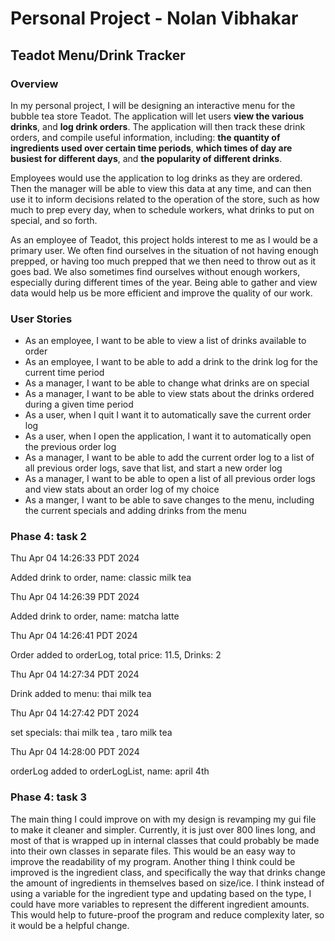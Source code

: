 # Personal Project - Nolan Vibhakar

## Teadot Menu/Drink Tracker

### Overview

In my personal project, I will be designing an interactive menu for the bubble tea store Teadot. The application
will let users **view the various drinks**, and **log drink orders**. The application will then track these drink
orders, and compile useful information, including: **the quantity of ingredients used over certain time periods**,
**which times of day are busiest for different days**, and **the popularity of different drinks**.

Employees would use the application to log drinks as they are ordered. Then the manager will be able to view this
data at any time, and can then use it to inform decisions related to the operation of the store, such as how much
to prep every day, when to schedule workers, what drinks to put on special, and so forth.

As an employee of Teadot, this project holds interest to me as I would be a primary user. We often find ourselves
in the situation of not having enough prepped, or having too much prepped that we then need to throw out as it
goes bad. We also sometimes find ourselves without enough workers, especially during different times of the year.
Being able to gather and view data would help us be more efficient and improve the quality of our work.

### User Stories
- As an employee, I want to be able to view a list of drinks available to order
- As an employee, I want to be able to add a drink to the drink log for the current time period
- As a manager, I want to be able to change what drinks are on special
- As a manager, I want to be able to view stats about the drinks ordered during a given time period
- As a user, when I quit I want it to automatically save the current order log
- As a user, when I open the application, I want it to automatically open the previous order log
- As a manager, I want to be able to add the current order log to a list of all previous order logs, save that list, and start a new order log
- As a manager, I want to be able to open a list of all previous order logs and view stats about an order log of my choice
- As a manger, I want to be able to save changes to the menu, including the current specials and adding drinks from the menu

### Phase 4: task 2
Thu Apr 04 14:26:33 PDT 2024

Added drink to order, name: classic milk tea

Thu Apr 04 14:26:39 PDT 2024

Added drink to order, name: matcha latte

Thu Apr 04 14:26:41 PDT 2024

Order added to orderLog, total price: 11.5, Drinks: 2

Thu Apr 04 14:27:34 PDT 2024

Drink added to menu: thai milk tea

Thu Apr 04 14:27:42 PDT 2024

set specials: thai milk tea , taro milk tea

Thu Apr 04 14:28:00 PDT 2024

orderLog added to orderLogList, name: april 4th

### Phase 4: task 3
The main thing I could improve on with my design is revamping my gui file to make it cleaner and simpler. Currently, it
is just over 800 lines long, and most of that is wrapped up in internal classes that could probably be made into their
own classes in separate files. This would be an easy way to improve the readability of my program. Another thing I think
could be improved is the ingredient class, and specifically the way that drinks change the amount of ingredients in
themselves based on size/ice. I think instead of using a variable for the ingredient type and updating based on the type,
I could have more variables to represent the different ingredient amounts. This would help to future-proof the program
and reduce complexity later, so it would be a helpful change.